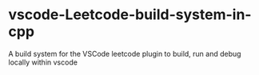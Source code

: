 # vscode-Leetcode-build-system-in-cpp
A build system for the VSCode leetcode plugin to build, run and debug locally within vscode 
